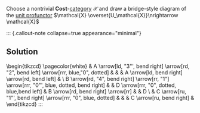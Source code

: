 Choose a nontrivial **Cost**-[category](/docs/math/defs/vcat.qmd) 
$\mathcal{X}$ and draw a bridge-style diagram of the 
[unit profunctor](/docs/math/defs/unit_prof.qmd) 
$\mathcal{X} \overset{U_\mathcal{X}}\nrightarrow \mathcal{X}$

::: {.callout-note collapse=true appearance="minimal"}
## Solution

\begin{tikzcd} \pagecolor{white}
  & A \arrow[ld, "3"', bend right] \arrow[rd, "2", bend left] \arrow[rrr, blue,"0", dotted] &                                       &                                     & A \arrow[ld, bend right] \arrow[rd, bend left] &   \\
  B \arrow[rd, "4", bend right] \arrow[rr, "1"] \arrow[rrr, "0"', blue, dotted, bend right] &                                                                                    & D \arrow[rrr, "0", dotted, blue,bend left] & B \arrow[rd, bend right] \arrow[rr] &                                                & D \\
  & C \arrow[ru, "1"', bend right] \arrow[rrr, "0", blue, dotted]                            &                                       &                                     & C \arrow[ru, bend right]                       &
\end{tikzcd}
:::
